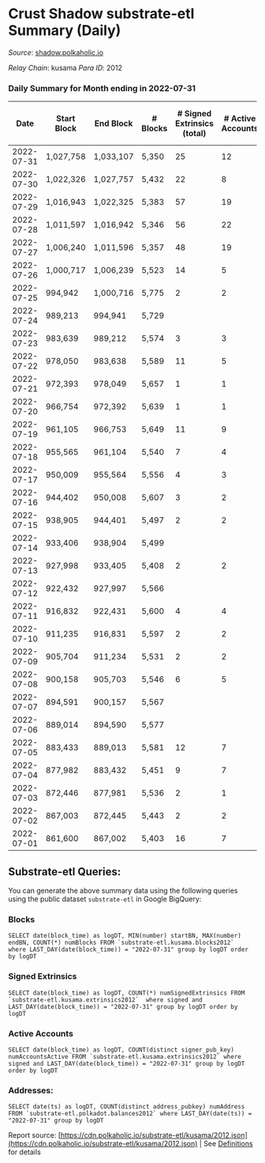 # Crust Shadow substrate-etl Summary (Daily)

_Source_: [shadow.polkaholic.io](https://shadow.polkaholic.io)

*Relay Chain*: kusama
*Para ID*: 2012



### Daily Summary for Month ending in 2022-07-31


| Date | Start Block | End Block | # Blocks | # Signed Extrinsics (total) | # Active Accounts | # Passive | # New | # Addresses with Balances | # Events | # Transfers | # XCM Transfers In | # XCM Transfers Out |
| ---- | ----------- | --------- | -------- | --------------------------- | ----------------- | --------- | ----- | ------------------------- | -------- | ----------- | ------------------ | ------------------- |
| 2022-07-31 | 1,027,758 | 1,033,107 | 5,350  | 25 | 12 |  |  | 1,451 | 10,893 | 25 ($11,180.91) | 9 ($1,300.11) | 4 ($118.91) |
| 2022-07-30 | 1,022,326 | 1,027,757 | 5,432  | 22 | 8 |  |  | 1,450 | 11,047 | 22 ($8,853.87) | 11 ($2,667.05) |   |
| 2022-07-29 | 1,016,943 | 1,022,325 | 5,383  | 57 | 19 |  |  | 1,449 | 11,198 | 56 ($27,592.94) | 21 ($6,880.18) | 7 ($1,194.09) |
| 2022-07-28 | 1,011,597 | 1,016,942 | 5,346  | 56 | 22 |  |  | 1,447 | 11,119 | 50 ($36,569.25) | 20 ($23,028.01) | 6 ($3,355.43) |
| 2022-07-27 | 1,006,240 | 1,011,596 | 5,357  | 48 | 19 |  |  | 1,444 | 11,111 | 38 ($35,423.20) | 19 ($19,177.86) | 9 ($592.66) |
| 2022-07-26 | 1,000,717 | 1,006,239 | 5,523  | 14 | 5 |  |  | 1,439 | 11,135 |   |   |   |
| 2022-07-25 | 994,942 | 1,000,716 | 5,775  | 2 | 2 |  |  | 1,439 | 11,562 | 1 ($198.93) |   | 1 ($199.12) |
| 2022-07-24 | 989,213 | 994,941 | 5,729  |  |  |  |  | 1,439 | 11,461 |   |   |   |
| 2022-07-23 | 983,639 | 989,212 | 5,574  | 3 | 3 |  |  | 1,439 | 11,174 | 2 ($185.73) | 2 ($87.98) | 1 ($185.73) |
| 2022-07-22 | 978,050 | 983,638 | 5,589  | 11 | 5 |  |  | 1,439 | 11,258 |   | 1 ($50.37) |   |
| 2022-07-21 | 972,393 | 978,049 | 5,657  | 1 | 1 |  |  | 1,439 | 11,322 | 1 ($2.26) |   | 1 ($2.26) |
| 2022-07-20 | 966,754 | 972,392 | 5,639  | 1 | 1 |  |  | 1,439 | 11,287 |   | 1 ($7.86) |   |
| 2022-07-19 | 961,105 | 966,753 | 5,649  | 11 | 9 |  |  | 1,439 | 11,364 | 4 ($64,299.67) | 3 ($2.17) |   |
| 2022-07-18 | 955,565 | 961,104 | 5,540  | 7 | 4 |  |  | 1,437 | 11,129 | 2 ($337.02) | 3 ($217.06) | 2 ($337.02) |
| 2022-07-17 | 950,009 | 955,564 | 5,556  | 4 | 3 |  |  | 1,436 | 11,144 | 4 ($175.77) | 1 ($66.76) | 2 ($174.87) |
| 2022-07-16 | 944,402 | 950,008 | 5,607  | 3 | 2 |  |  | 1,435 | 11,237 | 3 ($11,233.01) | 1 ($0.92) | 1 ($5,618.62) |
| 2022-07-15 | 938,905 | 944,401 | 5,497  | 2 | 2 |  |  | 1,434 | 11,013 | 1 ($206.16) | 2 ($38.29) | 1 ($206.16) |
| 2022-07-14 | 933,406 | 938,904 | 5,499  |  |  |  |  | 1,434 | 11,002 |   | 1 ($263.19) |   |
| 2022-07-13 | 927,998 | 933,405 | 5,408  | 2 | 2 |  |  | 1,434 | 10,834 | 2 ($9.83) |   | 2 ($9.83) |
| 2022-07-12 | 922,432 | 927,997 | 5,566  |  |  |  |  | 1,435 | 11,136 |   | 1 ($210.01) |   |
| 2022-07-11 | 916,832 | 922,431 | 5,600  | 4 | 4 |  |  | 1,435 | 11,228 | 3 ($187.81) | 1 ($0.02) | 2 ($184.74) |
| 2022-07-10 | 911,235 | 916,831 | 5,597  | 2 | 2 |  |  | 1,435 | 13,789 | 1,291 ($27,842.90) |   | 1 ($186.52) |
| 2022-07-09 | 905,704 | 911,234 | 5,531  | 2 | 2 |  |  | 1,434 | 11,083 | 1 ($0.56) | 1 ($73.58) |   |
| 2022-07-08 | 900,158 | 905,703 | 5,546  | 6 | 5 |  |  | 1,433 | 11,149 | 1 ($70.94) | 2 ($270.75) | 1 ($70.94) |
| 2022-07-07 | 894,591 | 900,157 | 5,567  |  |  |  |  | 1,431 | 11,136 |   |   |   |
| 2022-07-06 | 889,014 | 894,590 | 5,577  |  |  |  |  | 1,431 | 11,162 |   | 2 ($38.42) |   |
| 2022-07-05 | 883,433 | 889,013 | 5,581  | 12 | 7 |  |  | 1,431 | 11,228 | 3 ($57,763.41) | 2 ($5.42) |   |
| 2022-07-04 | 877,982 | 883,432 | 5,451  | 9 | 7 |  |  | 1,430 | 10,963 | 2 ($93.07) | 2 ($18.06) | 2 ($93.06) |
| 2022-07-03 | 872,446 | 877,981 | 5,536  | 2 | 1 |  |  | 1,430 | 11,081 |   |   |   |
| 2022-07-02 | 867,003 | 872,445 | 5,443  | 2 | 2 |  |  | 1,430 | 10,902 | 2 ($496.61) |   | 2 ($496.60) |
| 2022-07-01 | 861,600 | 867,002 | 5,403  | 16 | 7 |  |  | 1,430 | 10,914 | 9 ($647.04) | 4 ($759.62) | 9 ($647.00) |

## Substrate-etl Queries:
You can generate the above summary data using the following queries using the public dataset `substrate-etl` in Google BigQuery:


### Blocks
```
SELECT date(block_time) as logDT, MIN(number) startBN, MAX(number) endBN, COUNT(*) numBlocks FROM `substrate-etl.kusama.blocks2012`  where LAST_DAY(date(block_time)) = "2022-07-31" group by logDT order by logDT
```


### Signed Extrinsics
```
SELECT date(block_time) as logDT, COUNT(*) numSignedExtrinsics FROM `substrate-etl.kusama.extrinsics2012`  where signed and LAST_DAY(date(block_time)) = "2022-07-31" group by logDT order by logDT
```


### Active Accounts
```
SELECT date(block_time) as logDT, COUNT(distinct signer_pub_key) numAccountsActive FROM `substrate-etl.kusama.extrinsics2012` where signed and LAST_DAY(date(block_time)) = "2022-07-31" group by logDT order by logDT
```


### Addresses:
```
SELECT date(ts) as logDT, COUNT(distinct address_pubkey) numAddress FROM `substrate-etl.polkadot.balances2012` where LAST_DAY(date(ts)) = "2022-07-31" group by logDT
```



Report source: [https://cdn.polkaholic.io/substrate-etl/kusama/2012.json](https://cdn.polkaholic.io/substrate-etl/kusama/2012.json) | See [Definitions](/DEFINITIONS.md) for details
